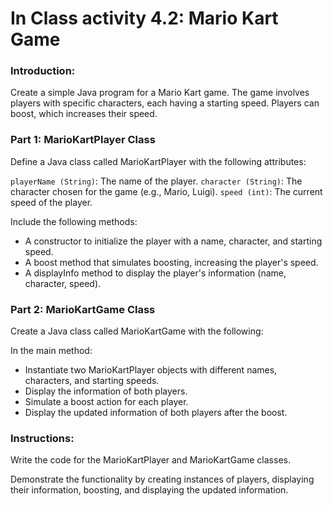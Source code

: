 # In Class activity 4.2: Mario Kart Game


### Introduction: 

Create a simple Java program for a Mario Kart game. The game involves players with specific characters, each having a starting speed. Players can boost, which increases their speed.

### Part 1: MarioKartPlayer Class
Define a Java class called MarioKartPlayer with the following attributes:

`playerName (String)`: The name of the player.
`character (String)`: The character chosen for the game (e.g., Mario, Luigi).
`speed (int)`: The current speed of the player.

Include the following methods:

- A constructor to initialize the player with a name, character, and starting speed.
- A boost method that simulates boosting, increasing the player's speed.
- A displayInfo method to display the player's information (name, character, speed).

### Part 2: MarioKartGame Class
Create a Java class called MarioKartGame with the following:

In the main method:

- Instantiate two MarioKartPlayer objects with different names, characters, and starting speeds.
- Display the information of both players.
- Simulate a boost action for each player.
- Display the updated information of both players after the boost.

### Instructions:
Write the code for the MarioKartPlayer and MarioKartGame classes.

Demonstrate the functionality by creating instances of players, displaying their information, boosting, and displaying the updated information.





    
